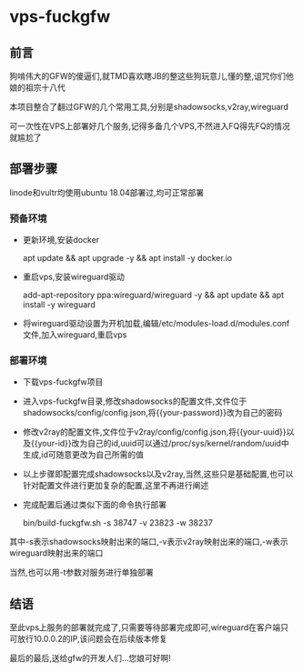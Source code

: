 # vps-fuckgfw

## 前言

狗啃伟大的GFW的傻逼们,就TMD喜欢瞎JB的整这些狗玩意儿,懂的整,诅咒你们他娘的祖宗十八代

本项目整合了翻过GFW的几个常用工具,分别是shadowsocks,v2ray,wireguard

可一次性在VPS上部署好几个服务,记得多备几个VPS,不然进入FQ得先FQ的情况就尴尬了

## 部署步骤

linode和vultr均使用ubuntu 18.04部署过,均可正常部署

### 预备环境

* 更新环境,安装docker

    apt update && apt upgrade -y && apt install -y docker.io

* 重启vps,安装wireguard驱动

    add-apt-repository ppa:wireguard/wireguard -y && apt update && apt install -y wireguard

* 将wireguard驱动设置为开机加载,编辑/etc/modules-load.d/modules.conf文件,加入wireguard,重启vps

### 部署环境

* 下载vps-fuckgfw项目
* 进入vps-fuckgfw目录,修改shadowsocks的配置文件,文件位于shadowsocks/config/config.json,将{{your-password}}改为自己的密码
* 修改v2ray的配置文件,文件位于v2ray/config/config.json,将{{your-uuid}}以及{{your-id}}改为自己的id,uuid可以通过/proc/sys/kernel/random/uuid中生成,id可随意更改为自己所需的值
* 以上步骤即配置完成shadowsocks以及v2ray,当然,这些只是基础配置,也可以针对配置文件进行更加复杂的配置,这里不再进行阐述
* 完成配置后通过类似下面的命令执行部署

    bin/build-fuckgfw.sh -s 38747 -v 23823 -w 38237

其中-s表示shadowsocks映射出来的端口,-v表示v2ray映射出来的端口,-w表示wireguard映射出来的端口

当然,也可以用-t参数对服务进行单独部署

## 结语

至此vps上服务的部署就完成了,只需要等待部署完成即可,wireguard在客户端只可放行10.0.0.2的IP,该问题会在后续版本修复

最后的最后,送给gfw的开发人们...您娘可好啊!